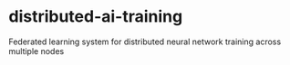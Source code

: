 # distributed-ai-training
Federated learning system for distributed neural network training across multiple nodes
